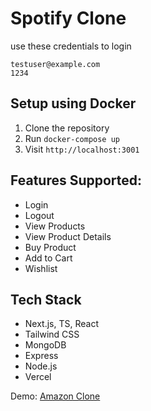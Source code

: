 # Spotify Clone

use these credentials to login

```
testuser@example.com
1234
```

## Setup using Docker

1. Clone the repository
2. Run `docker-compose up`
3. Visit `http://localhost:3001`

## Features Supported:
- Login
- Logout
- View Products
- View Product Details
- Buy Product
- Add to Cart
- Wishlist

## Tech Stack 
- Next.js, TS, React
- Tailwind CSS
- MongoDB
- Express
- Node.js
- Vercel
 
Demo: [Amazon Clone](https://amazon-clone-psi.vercel.app/)
